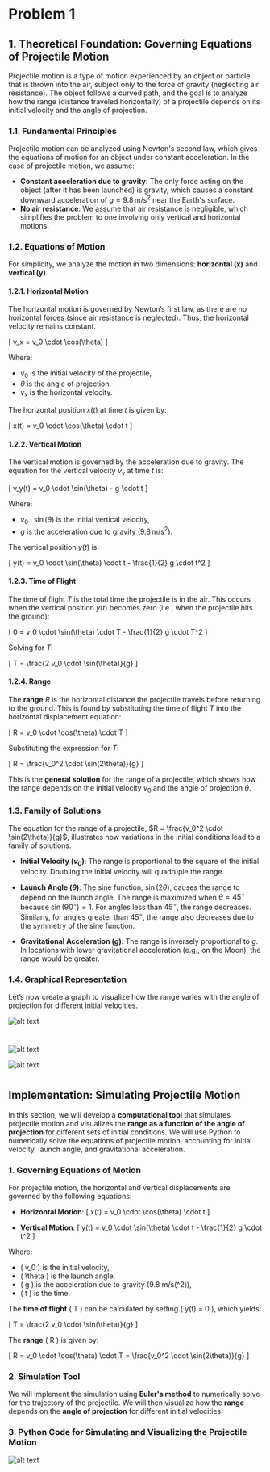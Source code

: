 # Problem 1

## 1. Theoretical Foundation: Governing Equations of Projectile Motion

Projectile motion is a type of motion experienced by an object or particle that is thrown into the air, subject only to the force of gravity (neglecting air resistance). The object follows a curved path, and the goal is to analyze how the range (distance traveled horizontally) of a projectile depends on its initial velocity and the angle of projection.

### 1.1. **Fundamental Principles**

Projectile motion can be analyzed using Newton's second law, which gives the equations of motion for an object under constant acceleration. In the case of projectile motion, we assume:
- **Constant acceleration due to gravity**: The only force acting on the object (after it has been launched) is gravity, which causes a constant downward acceleration of $g = 9.8 \, \text{m/s}^2$ near the Earth's surface.
- **No air resistance**: We assume that air resistance is negligible, which simplifies the problem to one involving only vertical and horizontal motions.

### 1.2. **Equations of Motion**

For simplicity, we analyze the motion in two dimensions: **horizontal (x)** and **vertical (y)**.

#### 1.2.1. Horizontal Motion

The horizontal motion is governed by Newton’s first law, as there are no horizontal forces (since air resistance is neglected). Thus, the horizontal velocity remains constant.

\[
v_x = v_0 \cdot \cos(\theta)
\]

Where:
- $v_0$ is the initial velocity of the projectile,
- $\theta$ is the angle of projection,
- $v_x$ is the horizontal velocity.

The horizontal position $x(t)$ at time $t$ is given by:

\[
x(t) = v_0 \cdot \cos(\theta) \cdot t
\]

#### 1.2.2. Vertical Motion

The vertical motion is governed by the acceleration due to gravity. The equation for the vertical velocity $v_y$ at time $t$ is:

\[
v_y(t) = v_0 \cdot \sin(\theta) - g \cdot t
\]

Where:
- $v_0 \cdot \sin(\theta)$ is the initial vertical velocity,
- $g$ is the acceleration due to gravity ($9.8 \, \text{m/s}^2$).

The vertical position $y(t)$ is:

\[
y(t) = v_0 \cdot \sin(\theta) \cdot t - \frac{1}{2} g \cdot t^2
\]

#### 1.2.3. Time of Flight

The time of flight $T$ is the total time the projectile is in the air. This occurs when the vertical position $y(t)$ becomes zero (i.e., when the projectile hits the ground):

\[
0 = v_0 \cdot \sin(\theta) \cdot T - \frac{1}{2} g \cdot T^2
\]

Solving for $T$:

\[
T = \frac{2 v_0 \cdot \sin(\theta)}{g}
\]

#### 1.2.4. Range

The **range** $R$ is the horizontal distance the projectile travels before returning to the ground. This is found by substituting the time of flight $T$ into the horizontal displacement equation:

\[
R = v_0 \cdot \cos(\theta) \cdot T
\]

Substituting the expression for $T$:

\[
R = \frac{v_0^2 \cdot \sin(2\theta)}{g}
\]

This is the **general solution** for the range of a projectile, which shows how the range depends on the initial velocity $v_0$ and the angle of projection $\theta$. 

### 1.3. **Family of Solutions**

The equation for the range of a projectile, $R = \frac{v_0^2 \cdot \sin(2\theta)}{g}$, illustrates how variations in the initial conditions lead to a family of solutions.

- **Initial Velocity ($v_0$)**: The range is proportional to the square of the initial velocity. Doubling the initial velocity will quadruple the range.
  
- **Launch Angle ($\theta$)**: The sine function, $\sin(2\theta)$, causes the range to depend on the launch angle. The range is maximized when $\theta = 45^\circ$ because $\sin(90^\circ) = 1$. For angles less than $45^\circ$, the range decreases. Similarly, for angles greater than $45^\circ$, the range also decreases due to the symmetry of the sine function.

- **Gravitational Acceleration ($g$)**: The range is inversely proportional to $g$. In locations with lower gravitational acceleration (e.g., on the Moon), the range would be greater.

### 1.4. **Graphical Representation**

Let’s now create a graph to visualize how the range varies with the angle of projection for different initial velocities.

![alt text](image.png)

# #####################################

![alt text](image-1.png)

![alt text](image-2.png)
# #####################################
## Implementation: Simulating Projectile Motion

In this section, we will develop a **computational tool** that simulates projectile motion and visualizes the **range as a function of the angle of projection** for different sets of initial conditions. We will use Python to numerically solve the equations of projectile motion, accounting for initial velocity, launch angle, and gravitational acceleration.

### 1. **Governing Equations of Motion**

For projectile motion, the horizontal and vertical displacements are governed by the following equations:

- **Horizontal Motion**:
  \[
  x(t) = v_0 \cdot \cos(\theta) \cdot t
  \]
  
- **Vertical Motion**:
  \[
  y(t) = v_0 \cdot \sin(\theta) \cdot t - \frac{1}{2} g \cdot t^2
  \]

Where:
- \( v_0 \) is the initial velocity,
- \( \theta \) is the launch angle,
- \( g \) is the acceleration due to gravity (9.8 m/s\(^2\)),
- \( t \) is the time.

The **time of flight** \( T \) can be calculated by setting \( y(t) = 0 \), which yields:

\[
T = \frac{2 v_0 \cdot \sin(\theta)}{g}
\]

The **range** \( R \) is given by:

\[
R = v_0 \cdot \cos(\theta) \cdot T = \frac{v_0^2 \cdot \sin(2\theta)}{g}
\]

### 2. **Simulation Tool**

We will implement the simulation using **Euler's method** to numerically solve for the trajectory of the projectile. We will then visualize how the **range** depends on the **angle of projection** for different initial velocities.

### 3. **Python Code for Simulating and Visualizing the Projectile Motion**

![alt text](image-3.png)


# #####################################
# #####################################